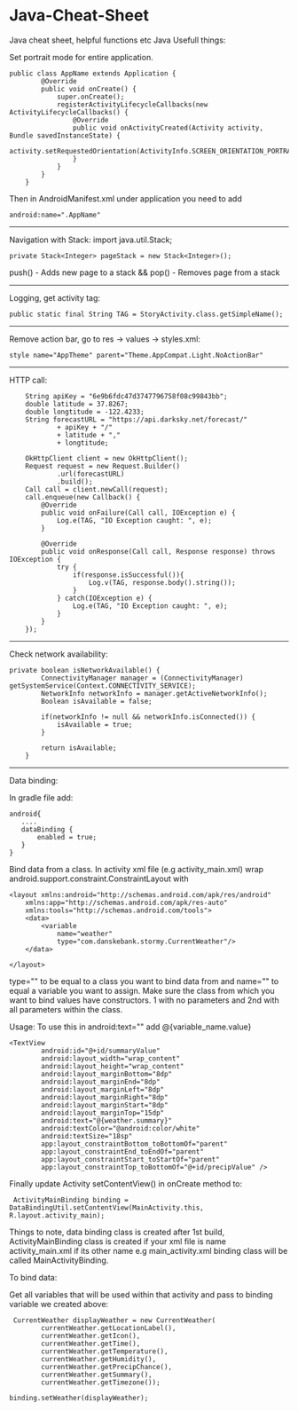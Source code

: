 # Java-Cheat-Sheet
Java cheat sheet, helpful functions etc
Java Usefull things:

Set portrait mode for entire application.

    public class AppName extends Application {
            @Override
            public void onCreate() {
                super.onCreate();
                registerActivityLifecycleCallbacks(new ActivityLifecycleCallbacks() {
                    @Override
                    public void onActivityCreated(Activity activity, Bundle savedInstanceState) {
                        activity.setRequestedOrientation(ActivityInfo.SCREEN_ORIENTATION_PORTRAIT);
                    }
                }
            }
        }
        
Then in AndroidManifest.xml under application you need to add 

    android:name=".AppName"

**************************************************

Navigation with Stack:
    import java.util.Stack;

    private Stack<Integer> pageStack = new Stack<Integer>();

push() - Adds new page to a stack && pop() - Removes page from a stack

**************************************************

Logging, get activity tag:

    public static final String TAG = StoryActivity.class.getSimpleName();

**************************************************
Remove action bar, go to res -> values -> styles.xml: 

    style name="AppTheme" parent="Theme.AppCompat.Light.NoActionBar"

**************************************************

HTTP call:

        String apiKey = "6e9b6fdc47d3747796758f08c99843bb";
        double latitude = 37.8267;
        double longtitude = -122.4233;
        String forecastURL = "https://api.darksky.net/forecast/"
                + apiKey + "/"
                + latitude + ","
                + longtitude;

        OkHttpClient client = new OkHttpClient();
        Request request = new Request.Builder()
                .url(forecastURL)
                .build();
        Call call = client.newCall(request);
        call.enqueue(new Callback() {
            @Override
            public void onFailure(Call call, IOException e) {
                Log.e(TAG, "IO Exception caught: ", e);
            }

            @Override
            public void onResponse(Call call, Response response) throws IOException {
                try {
                    if(response.isSuccessful()){
                        Log.v(TAG, response.body().string());
                    }
                } catch(IOException e) {
                    Log.e(TAG, "IO Exception caught: ", e);
                }
            }
        });

***************************************************

Check network availability:

    private boolean isNetworkAvailable() {
            ConnectivityManager manager = (ConnectivityManager) getSystemService(Context.CONNECTIVITY_SERVICE);
            NetworkInfo networkInfo = manager.getActiveNetworkInfo();
            Boolean isAvailable = false;

            if(networkInfo != null && networkInfo.isConnected()) {
                isAvailable = true;
            }

            return isAvailable;
        }
        
        
***************************************************

Data binding:

In gradle file add:

    android{
       ....
       dataBinding {
           enabled = true;
       }
    }

Bind data from a class. In activity xml file (e.g activity_main.xml) wrap android.support.constraint.ConstraintLayout with 

    <layout xmlns:android="http://schemas.android.com/apk/res/android"
        xmlns:app="http://schemas.android.com/apk/res-auto"
        xmlns:tools="http://schemas.android.com/tools">
        <data>
            <variable
                name="weather"
                type="com.danskebank.stormy.CurrentWeather"/>
        </data>
        
    </layout>

type="" to be equal to a class you want to bind data from and name="" to equal a variable you want to assign. Make sure the class from which you want to bind values have constructors. 1 with no parameters and 2nd with all parameters within the class.

Usage:
To use this in android:text="" add @{variable_name.value}

    <TextView
            android:id="@+id/summaryValue"
            android:layout_width="wrap_content"
            android:layout_height="wrap_content"
            android:layout_marginBottom="8dp"
            android:layout_marginEnd="8dp"
            android:layout_marginLeft="8dp"
            android:layout_marginRight="8dp"
            android:layout_marginStart="8dp"
            android:layout_marginTop="15dp"
            android:text="@{weather.summary}"
            android:textColor="@android:color/white"
            android:textSize="18sp"
            app:layout_constraintBottom_toBottomOf="parent"
            app:layout_constraintEnd_toEndOf="parent"
            app:layout_constraintStart_toStartOf="parent"
            app:layout_constraintTop_toBottomOf="@+id/precipValue" />
            
 Finally update Activity setContentView() in onCreate method to:

     ActivityMainBinding binding = DataBindingUtil.setContentView(MainActivity.this, R.layout.activity_main);
     
 Things to note, data binding class is created after 1st build, ActivityMainBinding class is created if your xml file is name activity_main.xml if its other name e.g main_activity.xml binding class will be called MainActivityBinding.
 
 
 To bind data:
 
 Get all variables that will be used within that activity and pass to binding variable we created above:
 
     CurrentWeather displayWeather = new CurrentWeather(
            currentWeather.getLocationLabel(),
            currentWeather.getIcon(),
            currentWeather.getTime(),
            currentWeather.getTemperature(),
            currentWeather.getHumidity(),
            currentWeather.getPrecipChance(),
            currentWeather.getSummary(),
            currentWeather.getTimezone());

    binding.setWeather(displayWeather);
